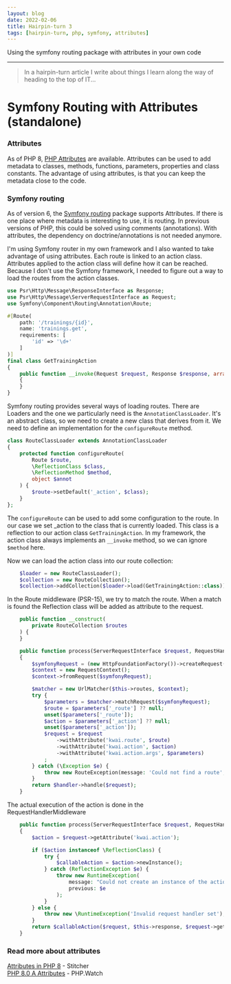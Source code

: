 ```yaml
---
layout: blog
date: 2022-02-06
title: Hairpin-turn 3
tags: [hairpin-turn, php, symfony, attributes]
---
```


Using the symfony routing package with attributes in your own code

---

> In a hairpin-turn article I write about things I learn along the way of heading
> to the top of IT...

# Symfony Routing with Attributes (standalone)

### Attributes
As of PHP 8, [PHP Attributes](https://www.php.net/manual/en/language.attributes.overview.php) 
are available. Attributes can be used to add metadata to classes, methods, 
functions, parameters, properties and class constants. The advantage of using 
attributes, is that you can keep the metadata close to the code.

### Symfony routing
As of version 6, the [Symfony routing](https://symfony.com/doc/current/routing.html) 
package supports Attributes. If there is one place where metadata is interesting
to use, it is routing. In previous versions of PHP, this could be solved using
comments (annotations). With attributes, the dependency on doctrine/annotations
is not needed anymore.

I'm using Symfony router in my own framework and I also wanted to take advantage
of using attributes. Each route is linked to an action class. Attributes applied
to the action class will define how it can be reached. Because I don't use the
Symfony framework, I needed to figure out a way to load the routes from the action
classes.

````php
use Psr\Http\Message\ResponseInterface as Response;
use Psr\Http\Message\ServerRequestInterface as Request;
use Symfony\Component\Routing\Annotation\Route;

#[Route(
    path: '/trainings/{id}',
    name: 'trainings.get',
    requirements: [
        'id' => '\d+'
    ]
)]
final class GetTrainingAction
{
    public function __invoke(Request $request, Response $response, array $args): Response
    {
    }
}
````

Symfony routing provides several ways of loading routes. There are Loaders and 
the one we particularly need is the `AnnotationClassLoader`. It's an 
abstract class, so we need to create a new class that derives from it. We need to
define an implementation for the `configureRoute` method.

````php
class RouteClassLoader extends AnnotationClassLoader
{
    protected function configureRoute(
        Route $route,
        \ReflectionClass $class,
        \ReflectionMethod $method,
        object $annot
    ) {
        $route->setDefault('_action', $class);
    }
};
````
The `configureRoute` can be used to add some configuration to the route. In our
case we set _action to the class that is currently loaded. This class is
a reflection to our action class `GetTrainingAction`. In my framework, the action
class always implements an `__invoke` method, so we can ignore `$method` here.

Now we can load the action class into our route collection:

````php
    $loader = new RouteClassLoader();
    $collection = new RouteCollection();
    $collection->addCollection($loader->load(GetTrainingAction::class));
````

In the Route middleware (PSR-15), we try to match the route. When a match is
found the Reflection class will be added as attribute to the request.

````php
    public function __construct(
        private RouteCollection $routes
    ) {
    }

    public function process(ServerRequestInterface $request, RequestHandlerInterface $handler): ResponseInterface
    {
        $symfonyRequest = (new HttpFoundationFactory())->createRequest($request);
        $context = new RequestContext();
        $context->fromRequest($symfonyRequest);

        $matcher = new UrlMatcher($this->routes, $context);
        try {
            $parameters = $matcher->matchRequest($symfonyRequest);
            $route = $parameters['_route'] ?? null;
            unset($parameters['_route']);
            $action = $parameters['_action'] ?? null;
            unset($parameters['_action']);
            $request = $request
                ->withAttribute('kwai.route', $route)
                ->withAttribute('kwai.action', $action)
                ->withAttribute('kwai.action.args', $parameters)
            ;
        } catch (\Exception $e) {
            throw new RouteException(message: 'Could not find a route', previous: $e);
        }
        return $handler->handle($request);
    }
````

The actual execution of the action is done in the RequestHandlerMiddleware

````php
    public function process(ServerRequestInterface $request, RequestHandlerInterface $handler): ResponseInterface
    {
        $action = $request->getAttribute('kwai.action');

        if ($action instanceof \ReflectionClass) {
            try {
                $callableAction = $action->newInstance();
            } catch (ReflectionException $e) {
                throw new RuntimeException(
                    message: "Could not create an instance of the action class: $action",
                    previous: $e
                );
            }
        } else {
            throw new \RuntimeException('Invalid request handler set');
        }
        return $callableAction($request, $this->response, $request->getAttribute('kwai.action.args'));
    }
````

### Read more about attributes
[Attributes in PHP 8](https://stitcher.io/blog/attributes-in-php-8) - Stitcher  
[PHP 8.0 A Attributes](https://php.watch/versions/8.0/attributes) - PHP.Watch
